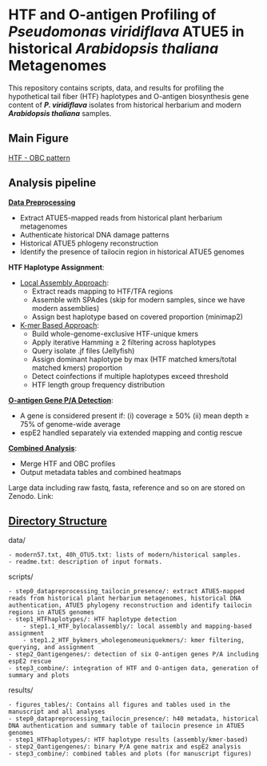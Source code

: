 
HTF and O-antigen Profiling of ***Pseudomonas viridiflava*** ATUE5 in historical ***Arabidopsis thaliana*** Metagenomes
==================================================================================

This repository contains scripts, data, and results for profiling the hypothetical tail fiber (HTF) haplotypes and O-antigen biosynthesis gene content of ***P. viridiflava*** isolates from historical herbarium and modern ***Arabidopsis thaliana*** samples.

Main Figure
--------------

[HTF - OBC pattern](https://github.com/JiajunCui-jjc/HTF_OBC_historical_analysis/blob/b34c49afdea4813816eaea6753e5745519a0ca9b/results/figures_tables/combine/latest_2025aug_senttotalia.pdf)

Analysis pipeline
--------------
[**Data Preprocessing**](https://github.com/JiajunCui-jjc/HTF_OBC_historical_analysis/blob/c80ade65b9c87c8dd9bf999945272349d5a50d29/scripts/step0_datapreprocessing_tailocin_presence/readme.md)
 
- Extract ATUE5-mapped reads from historical plant herbarium metagenomes
- Authenticate historical DNA damage patterns
- Historical ATUE5 phlogeny reconstruction
- Identify the presence of tailocin region in historical ATUE5 genomes

**HTF Haplotype Assignment**:

- [Local Assembly Approach](https://github.com/JiajunCui-jjc/HTF_OBC_historical_analysis/blob/8a2d34315a1ab4712382a89c205be19589da1d3f/scripts/step1_HTFhaplotypes/step1.1_HTF_bylocalassembly/readme.md):
    - Extract reads mapping to HTF/TFA regions
    - Assemble with SPAdes (skip for modern samples, since we have modern assemblies)
    - Assign best haplotype based on covered proportion (minimap2)
- [K-mer Based Approach](https://github.com/JiajunCui-jjc/HTF_OBC_historical_analysis/blob/a5fa0d02f0791111d52f862ef5a3ab40a5e26eb1/scripts/step1_HTFhaplotypes/step1.2_HTF_bykmers_wholegenomeuniquekmers/readme.md):
    - Build whole-genome-exclusive HTF-unique kmers
    - Apply iterative Hamming ≥ 2 filtering across haplotypes
    - Query isolate .jf files (Jellyfish)
    - Assign dominant haplotype by max (HTF matched kmers/total matched kmers) proportion
    - Detect coinfections if multiple haplotypes exceed threshold
    - HTF length group frequency distribution

[**O-antigen Gene P/A Detection**](https://github.com/JiajunCui-jjc/HTF_OBC_historical_analysis/blob/e936a5a7c9dd58f8d5f3515d23d2a76afec5b014/scripts/step2_Oantigengenes/readme.md):

- A gene is considered present if:
    (i) coverage ≥ 50%
    (ii) mean depth ≥ 75% of genome-wide average
- espE2 handled separately via extended mapping and contig rescue

[**Combined Analysis**](https://github.com/JiajunCui-jjc/HTF_OBC_historical_analysis/blob/a695d98148d520428c049db639f5bfdcfd774c5d/scripts/step3_combine/readme.md):

- Merge HTF and OBC profiles
- Output metadata tables and combined heatmaps

Large data including raw fastq, fasta, reference and so on are stored on Zenodo. Link: 

[Directory Structure](https://github.com/CJJ8848/HTF_OBC_historical_analysis/blob/01535b6afe4fab72f44866cbcf305e59b1537f87/structure.txt)
-------------------
data/

    - modern57.txt, 40h_OTU5.txt: lists of modern/historical samples.
    - readme.txt: description of input formats.

scripts/

    - step0_datapreprocessing_tailocin_presence/: extract ATUE5-mapped reads from historical plant herbarium metagenomes, historical DNA authentication, ATUE5 phylogeny reconstruction and identify tailocin regions in ATUE5 genomes
    - step1_HTFhaplotypes/: HTF haplotype detection
        - step1.1_HTF_bylocalassembly/: local assembly and mapping-based assignment
        - step1.2_HTF_bykmers_wholegenomeuniquekmers/: kmer filtering, querying, and assignment
    - step2_Oantigengenes/: detection of six O-antigen genes P/A including espE2 rescue
    - step3_combine/: integration of HTF and O-antigen data, generation of summary and plots

results/

    - figures_tables/: Contains all figures and tables used in the manuscript and all analyses
    - step0_datapreprocessing_tailocin_presence/: h40 metadata, historical DNA authentication and summary table of tailocin presence in ATUE5 genomes
    - step1_HTFhaplotypes/: HTF haplotype results (assembly/kmer-based)
    - step2_Oantigengenes/: binary P/A gene matrix and espE2 analysis
    - step3_combine/: combined tables and plots (for manuscript figures)


